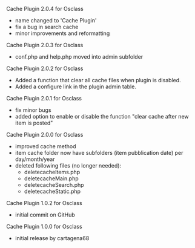 Cache Plugin 2.0.4 for Osclass
 - name changed to 'Cache Plugin'
 - fix a bug in search cache
 - minor improvements and reformatting

Cache Plugin 2.0.3 for Osclass
- conf.php and help.php moved into admin subfolder

Cache Plugin 2.0.2 for Osclass
- Added a function that clear all cache files when plugin is disabled.
- Added a configure link in the plugin admin table.

Cache Plugin 2.0.1 for Osclass
- fix minor bugs
- added option to enable or disable the function "clear cache after new item is posted"

Cache Plugin 2.0.0 for Osclass
- improved cache method
- item cache folder now have subfolders (item pubblication date) per day/month/year
- deleted following files (no longer needed):
  - deletecacheItems.php
  - deletecacheMain.php
  - deletecacheSearch.php
  - deletecacheStatic.php

Cache Plugin 1.0.2 for Osclass
- initial commit on GitHub

Cache Plugin 1.0.0 for Osclass
- initial release by cartagena68
